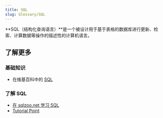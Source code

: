 ```yaml
---
title: SQL
slug: Glossary/SQL
---
```

**SQL（结构化查询语言）**是一个被设计用于基于表格的数据库进行更新、检索、计算数据等操作的描述性的计算机语言。

## 了解更多

### 基础知识

- 在维基百科中的 [SQL](https://zh.wikipedia.org/wiki/SQL)

### 了解 SQL

- [在 sqlzoo.net 学习 SQL](https://sqlzoo.net/wiki/SQL_Tutorial)
- [Tutorial Point](https://www.tutorialspoint.com/sql/)
